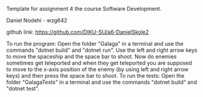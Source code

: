 Template for assignment 4 the course Software Development.

Daniel Nodehi - wzg642

github link: https://github.com/DIKU-SU/a6-DanielSkole2

To run the program: Open the folder "Galaga" in a terminal and use the commands "dotnet build" and "dotnet run". Use the left and right arrow keys to move the spaceship and the space bar to shoot. Now do enemies sometimes get teleported and when they get teleported you are supposed to move to the x-axis position of the enemy (by using left and right arrow keys) and then press the space bar to shoot. 
To run the tests: Open the folder "GalagaTests" in a terminal and use the commands "dotnet build" and "dotnet test".